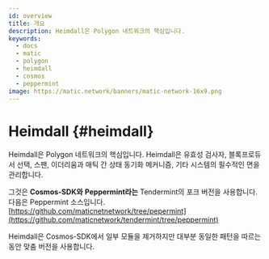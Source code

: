 ```yaml
---
id: overview
title: 개요
description: Heimdall은 Polygon 네트워크의 핵심입니다.
keywords:
  - docs
  - matic
  - polygon
  - heimdall
  - cosmos
  - peppermint
image: https://matic.network/banners/matic-network-16x9.png
---
```


# Heimdall {#heimdall}

Heimdall은 Polygon 네트워크의 핵심입니다. Heimdall은 유효성 검사자, 블록프로듀서 선택, 스팬, 이더리움과 매틱 간 상태 동기화 메커니즘, 기타 시스템의 필수적인 면을 관리합니다.

그것은 **Cosmos-SDK와** **Peppermint라는** Tendermint의 포크 버전을 사용합니다. 다음은 Peppermint 소스입니다. [https://github.com/maticnetnetwork/tree/pepermint](https://github.com/maticnetwork/tendermint/tree/peppermint)

Heimdall은 Cosmos-SDK에서 일부 모듈을 제거하지만 대부분 동일한 패턴을 따르는 동안 맞춤 버전을 사용합니다.
